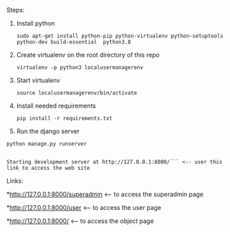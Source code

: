 Steps:

1. Install python
 
    ```sudo apt-get install python-pip python-virtualenv python-setuptools python-dev build-essential  python3.8```
  
 2. Create virtualenv on the root directory of this repo
 
    ```virtualenv -p python3 localusermanagerenv```
   
 3. Start virtualenv
 
    ```source localusermanagerenv/bin/activate```
   
 4. Install needed requirements
 
    ```pip install -r requirements.txt```
    
  5. Run the django server
   
    python manage.py runserver
    
    
    Starting development server at http://127.0.0.1:8000/``` <-- user this link to access the web site
    
Links:

*http://127.0.0.1:8000/superadmin <-- to access the superadmin page

*http://127.0.0.1:8000/user <-- to access the user page

*http://127.0.0.1:8000/ <-- to access the object page
